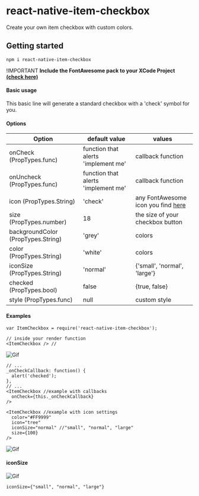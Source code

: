 # react-native-item-checkbox
Create your own item checkbox with custom colors.

## **Getting started**

```npm i react-native-item-checkbox```

!IMPORTANT **Include the FontAwesome pack to your XCode Project [(check here)](https://github.com/corymsmith/react-native-icons)**


#### **Basic usage**

<ItemCheckbox onCheck={this._yourCallback} />
This basic line will generate a standard checkbox with a 'check' symbol for you. 

#### **Options**
Option  | default value | values
------------- | ------------- | -------------
onCheck (PropTypes.func) | function that alerts 'implement me'  | callback function
onUncheck (PropTypes.func) | function that alerts 'implement me'  | callback function
icon (PropTypes.String) | 'check'  | any FontAwesome icon you find [here](https://fortawesome.github.io/Font-Awesome/icons/)  
size (PropTypes.number) | 18  | the size of your checkbox button
backgroundColor (PropTypes.String) | 'grey'  | colors
color (PropTypes.String) | 'white'  | colors
iconSize (PropTypes.String) | 'normal'  | {'small', 'normal', 'large'}
checked (PropTypes.bool) | false  | {true, false}
style (PropTypes.func) | null  | custom style

#### **Examples**
```
var ItemCheckbox = require('react-native-item-checkbox');

// inside your render function
<ItemCheckbox /> // 
```
![Gif](http://i.imgur.com/34gKmoX.gif)

```
// ...
_onCheckCallback: function() {
  alert('checked');
},
// ...
<ItemCheckbox //example with callbacks
  onCheck={this._onCheckCallback}
/>
```
```
<ItemCheckbox //example with icon settings
  color="#FF9999"
  icon="tree"
  iconSize="normal" //"small", "normal", "large"
  size={100}
/>
```
![Gif](http://i.imgur.com/r1yVTtO.gif)



#### **iconSize**

![Gif](http://i.imgur.com/r9w1cmg.png)

```iconSize={"small", "normal", "large"}```
